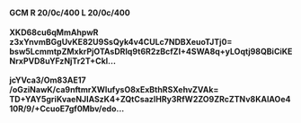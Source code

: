 #### GCM R 20/0c/400 L 20/0c/400
**XKD68cu6qMmAhpwR**<br/>**z3xYnvmBGgUvKE82U9SsQyk4v4CULc7NDBXeuoTJTj0=**<br/>**bsw5LcmmtpZMxkrPjOTAsDRIq9t6R2zBcfZI+4SWA8q+yLOqtj98QBiCiKENrxPVD8uYFzNjTr2T+Ckl...**<br/><br/>
**jcYVca3/Om83AE17**<br/>**/oGziNawK/ca9nftmrXWlufysO8xExBthRSXehvZVAk=**<br/>**TD+YAY5griKvaeNJIASzK4+ZQtCsazIHRy3RfW2ZO9ZRcZTNv8KAlAOe410R/9/+CcuoE7gf0Mbv/edo...**